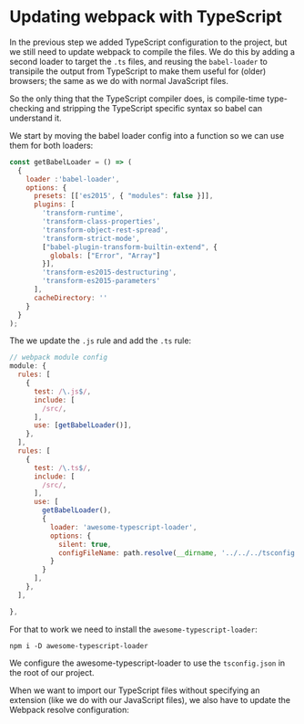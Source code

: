 # Updating webpack with TypeScript

In the previous step we added TypeScript configuration to the project, but we still need to update webpack to compile the files. We do this by adding a second loader to target the `.ts` files, and reusing the `babel-loader` to transipile the output from TypeScript to make them useful for \(older\) browsers; the same as we do with normal JavaScript files.

So the only thing that the TypeScript compiler does, is compile-time type-checking and stripping the TypeScript specific syntax so babel can understand it.

We start by moving the babel loader config into a function so we can use them for both loaders:

```js
const getBabelLoader = () => (
  {
    loader :'babel-loader',
    options: {
      presets: [['es2015', { "modules": false }]],
      plugins: [
        'transform-runtime',
        'transform-class-properties',
        'transform-object-rest-spread',
        'transform-strict-mode',
        ["babel-plugin-transform-builtin-extend", {
          globals: ["Error", "Array"]
        }],
        'transform-es2015-destructuring',
        'transform-es2015-parameters'
      ],
      cacheDirectory: ''
    }
  }
);
```

The we update the `.js` rule and add the `.ts` rule:

```js
// webpack module config
module: {
  rules: [
    {
      test: /\.js$/,
      include: [
        /src/,
      ],
      use: [getBabelLoader()],
    },
  ],
  rules: [
    {
      test: /\.ts$/,
      include: [
        /src/,
      ],
      use: [
        getBabelLoader(),
        {
          loader: 'awesome-typescript-loader',
          options: {
            silent: true,
            configFileName: path.resolve(__dirname, '../../../tsconfig.json')
          }
        }
      ],
    },
  ],

},
```

For that to work we need to install the `awesome-typescript-loader`:

```shell
npm i -D awesome-typescript-loader
```

We configure the awesome-typescript-loader to use the `tsconfig.json` in the root of our project.

When we want to import our TypeScript files without specifying an extension \(like we do with our JavaScript files\), we also have to update the Webpack resolve configuration:

